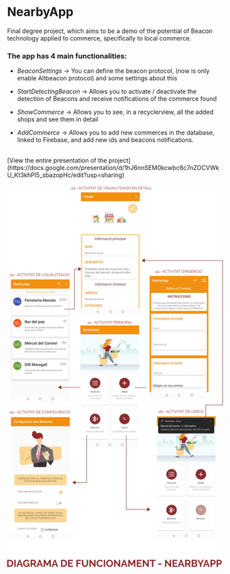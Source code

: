 # NearbyApp
Final degree project, which aims to be a demo of the potential of Beacon technology applied to commerce, specifically to local commerce.

### The app has 4 main functionalities:

- *BeaconSettings* -> You can define the beacon protocol, (now is only enable Altbeacon protocol) and some settings about this

- *StartDetectingBeacon* -> Allows you to activate / deactivate the detection of Beacons and receive notifications of the commerce found

- *ShowCommerce* -> Allows you to see, in a recyclerview, all the added shops and see them in detail

- *AddCommerce* -> Allows you to add new commerces in the database, linked to Firebase, and add new ids and beacons notifications.

<br>
[View the entire presentation of the project](https://docs.google.com/presentation/d/1hJ6nnSEM0kcwbc6c7nZOCVWkU_Kt3khPl5_sbazopHc/edit?usp=sharing)
<br><br>

<img src="diagrama_app_TFC.png" alt="drawing" width="800"/>



